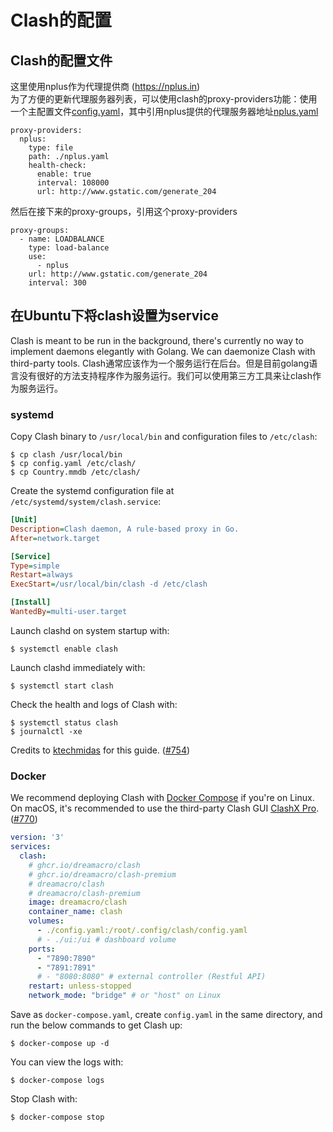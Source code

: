# Clash的配置

## Clash的配置文件
这里使用nplus作为代理提供商 (https://nplus.in)  
为了方便的更新代理服务器列表，可以使用clash的proxy-providers功能：使用一个主配置文件[config.yaml](./config.yaml)，其中引用nplus提供的代理服务器地址[nplus.yaml](./nplus.yaml)  
```
proxy-providers:
  nplus:
    type: file
    path: ./nplus.yaml
    health-check:
      enable: true
      interval: 108000
      url: http://www.gstatic.com/generate_204
```

然后在接下来的proxy-groups，引用这个proxy-providers  
```
proxy-groups:
  - name: LOADBALANCE
    type: load-balance
    use:
      - nplus
    url: http://www.gstatic.com/generate_204
    interval: 300
```


## 在Ubuntu下将clash设置为service

Clash is meant to be run in the background, there's currently no way to implement daemons elegantly with Golang. We can daemonize Clash with third-party tools.
Clash通常应该作为一个服务运行在后台。但是目前golang语言没有很好的方法支持程序作为服务运行。我们可以使用第三方工具来让clash作为服务运行。

### systemd
Copy Clash binary to `/usr/local/bin` and configuration files to `/etc/clash`:
```
$ cp clash /usr/local/bin
$ cp config.yaml /etc/clash/
$ cp Country.mmdb /etc/clash/
```

Create the systemd configuration file at `/etc/systemd/system/clash.service`:
```ini
[Unit]
Description=Clash daemon, A rule-based proxy in Go.
After=network.target

[Service]
Type=simple
Restart=always
ExecStart=/usr/local/bin/clash -d /etc/clash

[Install]
WantedBy=multi-user.target
```

Launch clashd on system startup with:
```
$ systemctl enable clash
```

Launch clashd immediately with:
```
$ systemctl start clash
```

Check the health and logs of Clash with:
```
$ systemctl status clash
$ journalctl -xe
```

Credits to [ktechmidas](https://github.com/ktechmidas) for this guide. ([#754](https://github.com/Dreamacro/clash/issues/754))

### Docker
We recommend deploying Clash with [Docker Compose](https://docs.docker.com/compose/) if you're on Linux. On macOS, it's recommended to use the third-party Clash GUI [ClashX Pro](https://install.appcenter.ms/users/clashx/apps/clashx-pro/distribution_groups/public). ([#770](https://github.com/Dreamacro/clash/issues/770#issuecomment-650951876))

```yaml
version: '3'
services:
  clash:
    # ghcr.io/dreamacro/clash
    # ghcr.io/dreamacro/clash-premium
    # dreamacro/clash
    # dreamacro/clash-premium
    image: dreamacro/clash
    container_name: clash
    volumes:
      - ./config.yaml:/root/.config/clash/config.yaml
      # - ./ui:/ui # dashboard volume
    ports:
      - "7890:7890"
      - "7891:7891"
      # - "8080:8080" # external controller (Restful API)
    restart: unless-stopped
    network_mode: "bridge" # or "host" on Linux
```

Save as `docker-compose.yaml`, create `config.yaml` in the same directory, and run the below commands to get Clash up:

```
$ docker-compose up -d
```
 
You can view the logs with:

```
$ docker-compose logs
```

Stop Clash with:

```
$ docker-compose stop
```

